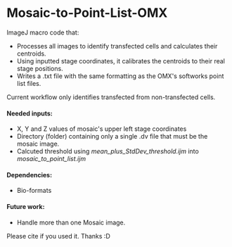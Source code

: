 # Mosaic-to-Point-List-OMX
ImageJ macro code that:
- Processes all images to identify transfected cells and calculates their centroids.
- Using inputted stage coordinates, it calibrates the centroids to their real stage positions.
- Writes a .txt file with the same formatting as the OMX's softworks point list files.

Current workflow only identifies transfected from non-transfected cells.

#### Needed inputs:
- X, Y and Z values of mosaic's upper left stage coordinates
- Directory (folder) containing only a single .dv file that must be the mosaic image.
- Calcuted threshold using _mean_plus_StdDev_threshold.ijm_ into _mosaic_to_point_list.ijm_

#### Dependencies:
- Bio-formats

#### Future work:
- Handle more than one Mosaic image.

Please cite if you used it. Thanks :D
